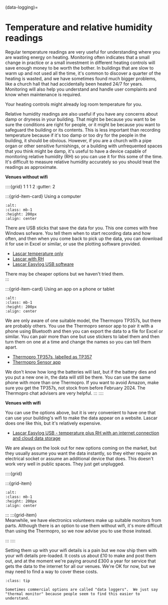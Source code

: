 (data-logging)=
# Temperature and relative humidity readings


Regular temperature readings are very useful for understanding where you are wasting energy on heating.  Monitoring often indicates that a small change in practice or a small investment in different heating controls will save enough money to be worth the bother.  In buildings that are slow to warm up and not used all the time, it's common to discover a quarter of the heating is wasted, and we have sometimes found much bigger problems, like a church hall that had accidentally been heated 24/7 for years.  Monitoring will also help you understand and handle user complaints and know when maintenance is required.

Your heating controls might already log room temperature for you.

Relative humidity readings are also useful if you have any concerns about damp or dryness in your building.  That might be because you want to be sure the conditions are right for people, or it might be because you want to safeguard the building or its contents.  This is less important than recording temperature because if it's too damp or too dry for the people in the building, it should be obvious.  However, if you are a church with a pipe organ or other sensitive furnishings, or a building with unfrequented spaces that you think might be damp, it's useful to have a device capable of monitoring relative humidity (RH) so you can use it for this some of the time.  It's difficult to measure relative humidity accurately so you should treat the readings as approximate.


**Venues without wifi**

::::{grid} 1 1 1 2 
:gutter: 2

:::{grid-item-card}  Using a computer
```{image} /images/commercial-logger.jpg
:alt: 
:class: mb-1
:height: 200px
:align: center
```

There are USB sticks that save the data for you.  This one comes with free Windows sofware.  You tell them when to start recording data and how often, and then when you come back to pick up the data, you can download it for use in Excel or similar, or use the plotting software provided.

- [Lascar temperature only](https://www.lascarelectronics.com/easylog-el-usb-1)  
- [Lascar with RH](https://www.lascarelectronics.com/easylog-el-usb-2)
- [Lascar Easylog USB software](https://lascarelectronics.com/software/easylog-software/easylog-usb/)

There may be cheaper options but we haven't tried them.  
:::

:::{grid-item-card} Using an app on a phone or tablet
```{image}  /images/thermopro2.png
:alt: 
:class: mb-1
:height: 200px
:align: center
```

We are only aware of one suitable model, the Thermopro TP357s, but there are probably others.  You use the Thermopro sensor app to pair it with a phone using Bluetooth and then you can export the data to a file for Excel or similar.  You can pair more than one but use stickers to label them and then turn them on one at a time and change the names so you can tell them apart. 

- [Thermopro TP357s, labelled as TP357](https://www.amazon.co.uk/dp/B093PT1NL1?ref=myi_title_dp&th=1)
- [Thermopro Sensor app](https://buythermopro.com/thermometer-apps-remote-monitoring/)

We don't know how long the batteries will last, but if the battery dies and you put a new one in, the data will still be there.  You can use the same phone with more than one Thermopro.  If you want to avoid Amazon, make sure you get the TP357s, not stock from before February 2024. The Thermopro chat advisers are very helpful.
:::
::::




**Venues with wifi**



You can use the options above, but it is very convenient to have one that can use your building's wifi to make the data appear on a website.  Lascar does one like this, but it's relatively expensive.


- [Lascar Easylog USB - temperature plus RH with an internet connection and cloud data storage](https://lascarelectronics.com/data-loggers/temperature-humidity/el-wifi-th/)

We are always on the look out for new options coming on the market, but they usually assume you want the data instantly, so they either require an electrical socket or assume an additional device that does.  This doesn't work very well in public spaces.  They just get unplugged. 


::::{grid} 

:::{grid-item}  
```{image} /images/monitoring/bare-monitor.jpg
:alt: 
:class: mb-1
:height: 200px
:align: center
```
:::
:::{grid-item}  
Meanwhile, we have electronics volunteers make up suitable monitors from parts.  Although there is an option to use them without wifi, it's more difficult than using the Thermopro, so we now advise you to use those instead.

:::
::::

Setting them up with your wifi details is a pain but we now ship them with your wifi details pre-loaded.  It costs us about £10 to make and post them out, and at the moment we're paying around £300 a year for service that gets the data to the internet for all our venues.   We're OK for now, but we may need to find a way to cover these costs.

```{admonition} Tip
:class: tip

Sometimes commercial options are called "data loggers".  We just say "thermal monitor" because people seem to find this easier to understand.  


```
